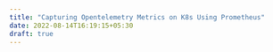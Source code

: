 ```yaml
---
title: "Capturing Opentelemetry Metrics on K8s Using Prometheus"
date: 2022-08-14T16:19:15+05:30
draft: true
---
```


